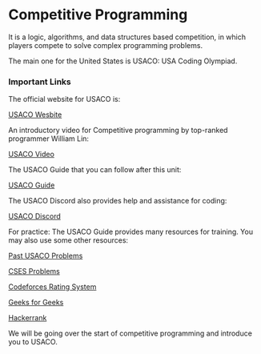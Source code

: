 # Competitive Programming

It is a logic, algorithms, and data structures based competition,
in which players compete to solve complex programming problems.

The main one for the United States is USACO: USA Coding Olympiad.

### Important Links

The official website for USACO is:

[USACO Wesbite](http://www.usaco.org/)

An introductory video for Competitive programming by top-ranked 
programmer William Lin:

[USACO Video](https://www.youtube.com/watch?v=ueNT-w7Oluw&feature=emb_title)

The USACO Guide that you can follow after this unit:

[USACO Guide](https://usaco.guide/)

The USACO Discord also provides help and assistance for coding:

[USACO Discord](https://discord.gg/bessMBe)

For practice: The USACO Guide provides many resources for training.
You may also use some other resources:

[Past USACO Problems](http://www.usaco.org/index.php?page=contests)

[CSES Problems](https://cses.fi/problemset/submit/1068/)

[Codeforces Rating System](https://codeforces.com/)

[Geeks for Geeks](https://www.geeksforgeeks.org/competitive-programming-a-complete-guide/?ref=shm)

[Hackerrank](https://www.hackerrank.com/)

We will be going over the start of competitive programming and
introduce you to USACO.



